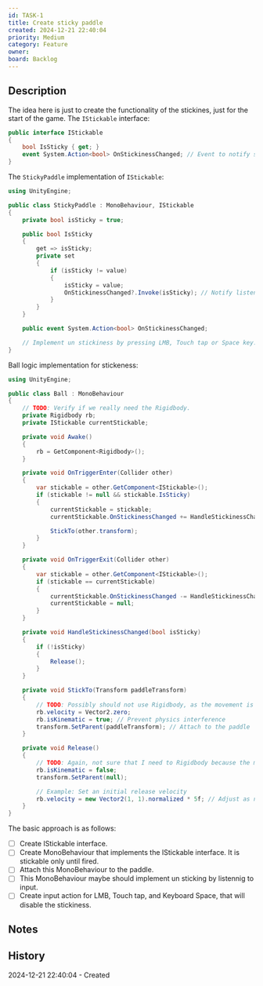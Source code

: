 ```yaml
---
id: TASK-1
title: Create sticky paddle
created: 2024-12-21 22:40:04
priority: Medium
category: Feature
owner: 
board: Backlog
---
```


## Description
The idea here is just to create the functionality of the stickines, just for the start of the game.
The `IStickable` interface:
```csharp
public interface IStickable
{
    bool IsSticky { get; }
    event System.Action<bool> OnStickinessChanged; // Event to notify stickiness state changes
}
```

The `StickyPaddle` implementation of `IStickable`:
```csharp
using UnityEngine;

public class StickyPaddle : MonoBehaviour, IStickable
{
    private bool isSticky = true;

    public bool IsSticky
    {
        get => isSticky;
        private set
        {
            if (isSticky != value)
            {
                isSticky = value;
                OnStickinessChanged?.Invoke(isSticky); // Notify listeners
            }
        }
    }

    public event System.Action<bool> OnStickinessChanged;

    // Implement un stickiness by pressing LMB, Touch tap or Space key. Use New Input System.
}
```

Ball logic implementation for stickeness:
```csharp
using UnityEngine;

public class Ball : MonoBehaviour
{
    // TODO: Verify if we really need the Rigidbody.
    private Rigidbody rb;
    private IStickable currentStickable;

    private void Awake()
    {
        rb = GetComponent<Rigidbody>();
    }

    private void OnTriggerEnter(Collider other)
    {
        var stickable = other.GetComponent<IStickable>();
        if (stickable != null && stickable.IsSticky)
        {
            currentStickable = stickable;
            currentStickable.OnStickinessChanged += HandleStickinessChanged;

            StickTo(other.transform);
        }
    }

    private void OnTriggerExit(Collider other)
    {
        var stickable = other.GetComponent<IStickable>();
        if (stickable == currentStickable)
        {
            currentStickable.OnStickinessChanged -= HandleStickinessChanged;
            currentStickable = null;
        }
    }

    private void HandleStickinessChanged(bool isSticky)
    {
        if (!isSticky)
        {
            Release();
        }
    }

    private void StickTo(Transform paddleTransform)
    {
        // TODO: Possibly should not use Rigidbody, as the movement is manual position setting.
        rb.velocity = Vector2.zero;
        rb.isKinematic = true; // Prevent physics interference
        transform.SetParent(paddleTransform); // Attach to the paddle
    }

    private void Release()
    {
        // TODO: Again, not sure that I need to Rigidbody because the movement is manual.
        rb.isKinematic = false;
        transform.SetParent(null);

        // Example: Set an initial release velocity
        rb.velocity = new Vector2(1, 1).normalized * 5f; // Adjust as needed
    }
}
```

The basic approach is as follows:
- [ ] Create IStickable interface.
- [ ] Create MonoBehaviour that implements the IStickable interface. It is stickable only until fired.
- [ ] Attach this MonoBehaviour to the paddle.
- [ ] This MonoBehaviour maybe should implement un sticking by listennig to input.
- [ ] Create input action for LMB, Touch tap, and Keyboard Space, that will disable the stickiness.

## Notes


## History
2024-12-21 22:40:04 - Created
